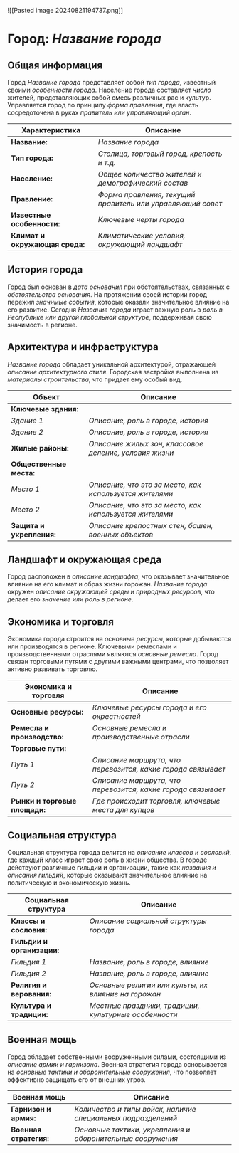 ![[Pasted image 20240821194737.png]]
# Город: *Название города*

## Общая информация
Город *Название города* представляет собой *тип города*, известный своими *особенности города*. Население города составляет *число* жителей, представляющих собой смесь различных рас и культур. Управляется город по принципу *форма правления*, где власть сосредоточена в руках *правитель или управляющий орган*.

| Характеристика                 | Описание                                                   |
| ------------------------------ | ---------------------------------------------------------- |
| **Название:**                  | *Название города*                                          |
| **Тип города:**                | *Столица, торговый город, крепость и т.д.*                 |
| **Население:**                 | *Общее количество жителей и демографический состав*        |
| **Правление:**                 | *Форма правления, текущий правитель или управляющий совет* |
| **Известные особенности:**     | *Ключевые черты города*                                    |
| **Климат и окружающая среда:** | *Климатические условия, окружающий ландшафт*               |

## История города
Город был основан в *дата основания* при обстоятельствах, связанных с *обстоятельства основания*. На протяжении своей истории город пережил *значимые события*, которые оказали значительное влияние на его развитие. Сегодня *Название города* играет важную роль в *роль в Республике или другой глобальной структуре*, поддерживая свою значимость в регионе.

## Архитектура и инфраструктура
*Название города* обладает уникальной архитектурой, отражающей *описание архитектурного стиля*. Городская застройка выполнена из *материалы строительства*, что придает ему особый вид. 

| Объект                 | Описание                                                                             |
|------------------------|-------------------------------------------------------------------------------------|
| **Ключевые здания:**   |                                                                                     |
| *Здание 1*             | *Описание, роль в городе, история*                                                  |
| *Здание 2*             | *Описание, роль в городе, история*                                                  |
| **Жилые районы:**      | *Описание жилых зон, классовое деление, условия жизни*                              |
| **Общественные места:**|                                                                                     |
| *Место 1*              | *Описание, что это за место, как используется жителями*                             |
| *Место 2*              | *Описание, что это за место, как используется жителями*                             |
| **Защита и укрепления:**| *Описание крепостных стен, башен, военных объектов*                                |

## Ландшафт и окружающая среда
Город расположен в *описание ландшафта*, что оказывает значительное влияние на его климат и образ жизни горожан. *Название города* окружен *описание окружающей среды и природных ресурсов*, что делает его *значение или роль в регионе*.

## Экономика и торговля
Экономика города строится на *основные ресурсы*, которые добываются или производятся в регионе. Ключевыми ремеслами и производственными отраслями являются *основные ремесла*. Город связан торговыми путями с другими важными центрами, что позволяет активно развивать торговлю.

| Экономика и торговля    | Описание                                                                             |
|------------------------|-------------------------------------------------------------------------------------|
| **Основные ресурсы:**  | *Ключевые ресурсы города и его окрестностей*                                        |
| **Ремесла и производство:** | *Основные ремесла и производственные отрасли*                                  |
| **Торговые пути:**     |                                                                                     |
| *Путь 1*               | *Описание маршрута, что перевозится, какие города связывает*                        |
| *Путь 2*               | *Описание маршрута, что перевозится, какие города связывает*                        |
| **Рынки и торговые площади:**| *Где происходит торговля, ключевые места для купцов*                          |

## Социальная структура
Социальная структура города делится на *описание классов и сословий*, где каждый класс играет свою роль в жизни общества. В городе действуют различные гильдии и организации, такие как *названия и описания гильдий*, которые оказывают значительное влияние на политическую и экономическую жизнь.

| Социальная структура    | Описание                                                                             |
|------------------------|-------------------------------------------------------------------------------------|
| **Классы и сословия:** | *Описание социальной структуры города*                                              |
| **Гильдии и организации:** |                                                                                 |
| *Гильдия 1*            | *Название, роль в городе, влияние*                                                  |
| *Гильдия 2*            | *Название, роль в городе, влияние*                                                  |
| **Религия и верования:** | *Основные религии или культы, их влияние на горожан*                               |
| **Культура и традиции:**| *Местные праздники, традиции, культурные особенности*                              |

## Военная мощь
Город обладает собственными вооруженными силами, состоящими из *описание армии и гарнизона*. Военная стратегия города основывается на *основные тактики и оборонительные сооружения*, что позволяет эффективно защищать его от внешних угроз.

| Военная мощь           | Описание                                                                             |
|------------------------|-------------------------------------------------------------------------------------|
| **Гарнизон и армия:**  | *Количество и типы войск, наличие специальных подразделений*                        |
| **Военная стратегия:** | *Основные тактики, укрепления и оборонительные сооружения*                          |
